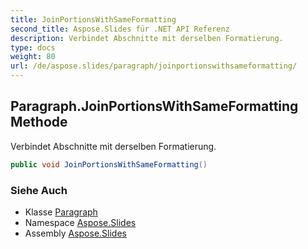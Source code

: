 ```yaml
---
title: JoinPortionsWithSameFormatting
second_title: Aspose.Slides für .NET API Referenz
description: Verbindet Abschnitte mit derselben Formatierung.
type: docs
weight: 80
url: /de/aspose.slides/paragraph/joinportionswithsameformatting/
---
```


## Paragraph.JoinPortionsWithSameFormatting Methode

Verbindet Abschnitte mit derselben Formatierung.

```csharp
public void JoinPortionsWithSameFormatting()
```

### Siehe Auch

* Klasse [Paragraph](../../paragraph)
* Namespace [Aspose.Slides](../../paragraph)
* Assembly [Aspose.Slides](../../../)

<!-- DO NOT EDIT: generiert von xmldocmd für Aspose.Slides.dll -->